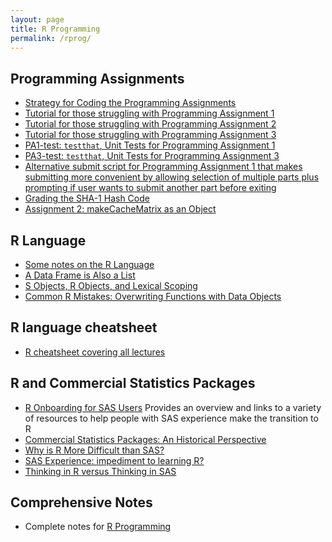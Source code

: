 ```yaml
---
layout: page
title: R Programming
permalink: /rprog/
---
```


## Programming Assignments

- [Strategy for Coding the Programming Assignments](https://github.com/lgreski/datasciencectacontent/blob/master/markdown/makeItRun.md)
- [Tutorial for those struggling with Programming Assignment 1](https://github.com/derekfranks/practice_assignment)  
- [Tutorial for those struggling with Programming Assignment 2](https://github.com/DanieleP/PA2-clarifying_instructions)
- [Tutorial for those struggling with Programming Assignment 3](https://github.com/DanieleP/PA3-tutorial)
- [PA1-test: `testthat`, Unit Tests for Programming Assignment 1](https://github.com/cbryant1000/pa1test)
- [PA3-test: `testthat`, Unit Tests for Programming Assignment 3](https://github.com/cbryant1000/pa3test)
- [Alternative submit script for Programming Assignment 1 that makes submitting more convenient by allowing selection of multiple parts plus prompting if user wants to submit another part before exiting](https://github.com/rchampoux/coursera/blob/master/rprog-scripts-submitscript1.R)
- [Grading the SHA-1 Hash Code](https://github.com/lgreski/datasciencectacontent/blob/master/markdown/rprog-gradeSHA1hash.md)
-  [Assignment 2: makeCacheMatrix as an Object](https://github.com/lgreski/datasciencectacontent/blob/master/markdown/rprogAssignment2Prototype.md)


## R Language

- [Some notes on the R Language](http://lopezrj.github.io)
- [A Data Frame is Also a List](https://github.com/lgreski/datasciencectacontent/blob/master/markdown/dataFrameAsList.md)
- [S Objects, R Objects, and Lexical Scoping](https://github.com/lgreski/datasciencectacontent/blob/master/markdown/rprog-lexicalScoping.md)
- [Common R Mistakes: Overwriting Functions with Data Objects](https://github.com/lgreski/datasciencectacontent/blob/master/markdown/rprog-overwritingRFunctions.md)


## R language cheatsheet

- [R cheatsheet covering all lectures](https://github.com/startupjing/Tech_Notes/blob/master/R/R_language.md)

## R and Commercial Statistics Packages

- [R Onboarding for SAS Users](https://github.com/lgreski/datasciencectacontent/blob/master/markdown/rprog-onboardingForSASUsers.md) Provides an overview and links to a variety of resources to help people with SAS experience make the transition to R
- [Commercial Statistics Packages: An Historical Perspective](https://github.com/lgreski/datasciencectacontent/blob/master/markdown/statsPackagesHistory.md)
- [Why is R More Difficult than SAS?](https://github.com/lgreski/datasciencectacontent/blob/master/markdown/whyIsRHarderThanSAS.md)
- [SAS Experience: impediment to learning R?](https://github.com/lgreski/datasciencectacontent/blob/master/markdown/exampleSortRvsSAS.md)
- [Thinking in R versus Thinking in SAS](https://github.com/lgreski/datasciencectacontent/blob/master/markdown/exampleSortRvsSAS.md)

## Comprehensive Notes

- Complete notes for [R Programming](http://sux13.github.io/DataScienceSpCourseNotes/)

